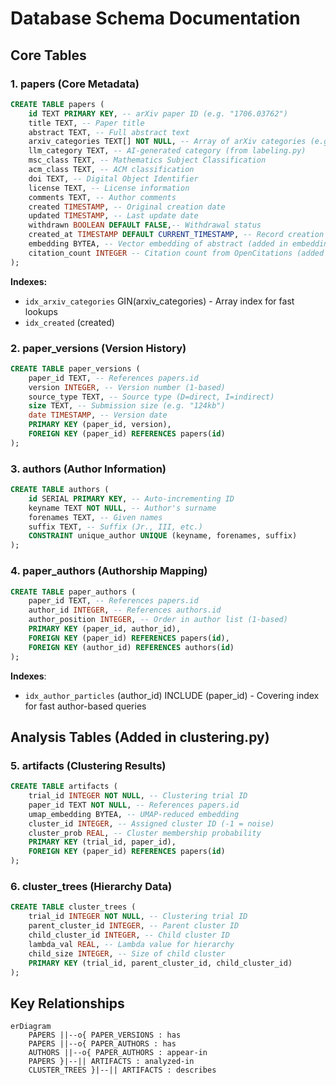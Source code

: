 # Database Schema Documentation

## Core Tables

### 1. papers (Core Metadata)

```sql
CREATE TABLE papers (
    id TEXT PRIMARY KEY, -- arXiv paper ID (e.g. "1706.03762")
    title TEXT, -- Paper title
    abstract TEXT, -- Full abstract text
    arxiv_categories TEXT[] NOT NULL, -- Array of arXiv categories (e.g. {'cs.AI','cs.LG'})
    llm_category TEXT, -- AI-generated category (from labeling.py)
    msc_class TEXT, -- Mathematics Subject Classification
    acm_class TEXT, -- ACM classification
    doi TEXT, -- Digital Object Identifier
    license TEXT, -- License information
    comments TEXT, -- Author comments
    created TIMESTAMP, -- Original creation date
    updated TIMESTAMP, -- Last update date
    withdrawn BOOLEAN DEFAULT FALSE,-- Withdrawal status
    created_at TIMESTAMP DEFAULT CURRENT_TIMESTAMP, -- Record creation timestamp
    embedding BYTEA, -- Vector embedding of abstract (added in embeddings.py)
    citation_count INTEGER -- Citation count from OpenCitations (added in citations.py)
);
```

**Indexes:**
- `idx_arxiv_categories` GIN(arxiv_categories) - Array index for fast lookups
- `idx_created` (created)

### 2. paper_versions (Version History)

```sql
CREATE TABLE paper_versions (
    paper_id TEXT, -- References papers.id
    version INTEGER, -- Version number (1-based)
    source_type TEXT, -- Source type (D=direct, I=indirect)
    size TEXT, -- Submission size (e.g. "124kb")
    date TIMESTAMP, -- Version date
    PRIMARY KEY (paper_id, version),
    FOREIGN KEY (paper_id) REFERENCES papers(id)
);
```

### 3. authors (Author Information)

```sql
CREATE TABLE authors (
    id SERIAL PRIMARY KEY, -- Auto-incrementing ID
    keyname TEXT NOT NULL, -- Author's surname
    forenames TEXT, -- Given names
    suffix TEXT, -- Suffix (Jr., III, etc.)
    CONSTRAINT unique_author UNIQUE (keyname, forenames, suffix)
);
```

### 4. paper_authors (Authorship Mapping)

```sql
CREATE TABLE paper_authors (
    paper_id TEXT, -- References papers.id
    author_id INTEGER, -- References authors.id
    author_position INTEGER, -- Order in author list (1-based)
    PRIMARY KEY (paper_id, author_id),
    FOREIGN KEY (paper_id) REFERENCES papers(id),
    FOREIGN KEY (author_id) REFERENCES authors(id)
);
```

**Indexes**:
- `idx_author_particles` (author_id) INCLUDE (paper_id) - Covering index for fast author-based queries

## Analysis Tables (Added in clustering.py)

### 5. artifacts (Clustering Results)

```sql
CREATE TABLE artifacts (
    trial_id INTEGER NOT NULL, -- Clustering trial ID
    paper_id TEXT NOT NULL, -- References papers.id
    umap_embedding BYTEA, -- UMAP-reduced embedding
    cluster_id INTEGER, -- Assigned cluster ID (-1 = noise)
    cluster_prob REAL, -- Cluster membership probability
    PRIMARY KEY (trial_id, paper_id),
    FOREIGN KEY (paper_id) REFERENCES papers(id)
);
```

### 6. cluster_trees (Hierarchy Data)

```sql
CREATE TABLE cluster_trees (
    trial_id INTEGER NOT NULL, -- Clustering trial ID
    parent_cluster_id INTEGER, -- Parent cluster ID
    child_cluster_id INTEGER, -- Child cluster ID
    lambda_val REAL, -- Lambda value for hierarchy
    child_size INTEGER, -- Size of child cluster
    PRIMARY KEY (trial_id, parent_cluster_id, child_cluster_id)
);
```

## Key Relationships

```mermaid
erDiagram
    PAPERS ||--o{ PAPER_VERSIONS : has
    PAPERS ||--o{ PAPER_AUTHORS : has
    AUTHORS ||--o{ PAPER_AUTHORS : appear-in
    PAPERS }|--|| ARTIFACTS : analyzed-in
    CLUSTER_TREES }|--|| ARTIFACTS : describes
```